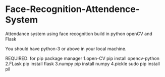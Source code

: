 # Face-Recognition-Attendence-System
Attendance system using face recognition build in python openCV and Flask

You should have python-3 or above in your local machine.

REQUIRED: 
for pip package manager
1.open-CV
  pip install opencv-python
2.FLask
  pip install flask
3.numpy
  pip install numpy
4.pickle
 sudo pip install pil
 


